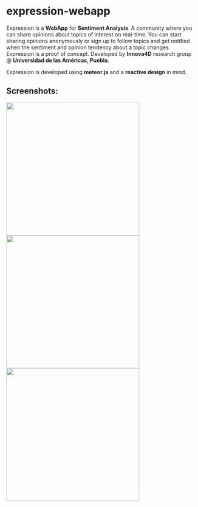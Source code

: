 # expression-webapp

Expression is a **WebApp** for **Sentiment Analysis**. A community where you can share opinions about topics of interest on real-time. You can start sharing opinions anonymously or sign up to follow topics and get notified when the sentiment and opinion tendency about a topic changes. Expression is a proof of concept. Developed by **Innova4D** research group @ **Universidad de las Américas, Puebla**.

Expression is developed using **meteor.js** and a **reactive design** in mind.

## Screenshots:

<img src="http://www.innova4d.mx/wp-content/uploads/2015/06/exp1.png" width="350px"/>
<img src="http://www.innova4d.mx/wp-content/uploads/2015/06/exp2.png" width="350px"/>
<img src="http://www.innova4d.mx/wp-content/uploads/2015/06/exp3.png" width="350px"/>
